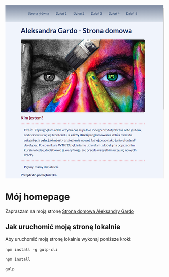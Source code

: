 ![Homepage screenshot](github/gh.png)
# Mój homepage

Zapraszam na moją stronę [Strona domowa Aleksandry Gardo](https://atanvarde.github.io/homepage-gulp)

## Jak uruchomić moją stronę lokalnie

Aby uruchomić moją stronę lokalnie wykonaj poniższe kroki:

`npm install -g gulp-cli`

`npm install`

`gulp`

